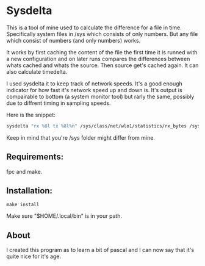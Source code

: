# Sysdelta

This is a tool of mine used to calculate the difference for a file in time.
Specifically system files in /sys which consists of only numbers. 
But any file which consist of numbers (and only numbers) works.

It works by first caching the content of the file the first time it is runned 
with a new configuration and on later runs compares the 
differences between whats cached and whats the source. 
Then source get's cached again. It can also calculate timedelta.

I used sysdelta it to keep track of network speeds.
It's a good enough indicator for how fast it's network speed up and down is.
It's output is compairable to bottom (a system monitor tool) but rarly the same,
possibly due to diffrent timing in sampling speeds.

Here is the snippet:
```sh
sysdelta "rx %8l tx %8l%n" /sys/class/net/wlo1/statistics/rx_bytes /sys/class/net/wlo1/statistics/tx_bytes
```

Keep in mind that you're /sys folder might differ from mine.

## Requirements:
fpc and make.

## Installation:
`make install`

Make sure "$HOME/.local/bin" is in your path.

## About

I created this program as to learn a bit of pascal and I can now say that it's
quite nice for it's age.
